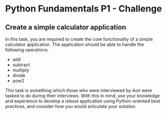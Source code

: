 # Python Fundamentals P1 - Challenge

## Create a simple calculator application

In this task, you are required to create the core functionality of a simple calculator application. The application should be able to handle the following operations:

- add
- subtract
- multiply
- divide
- pow2

This task is something which those who were interviewed by Aon were tasked to do during their interviews. With this in mind, use your knowledge and experience to develop a robust application using Python-oriented best practices, and consider how you would articulate your solution.

